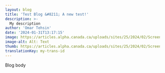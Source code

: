 ```yaml
---
layout: blog
title: 'Test Blog &#8211; A new test!'
description: >-
  My description
author: 'Omar Tehsin'
date: '2024-01-31T13:17:15'
image: https://articles.alpha.canada.ca/uploads/sites/25/2024/02/Screen-Shot-2023-01-12-at-5.27.23-PM-1.png
image-alt: Alt: Text
thumb: https://articles.alpha.canada.ca/uploads/sites/25/2024/02/Screen-Shot-2023-01-12-at-5.27.23-PM-1.png
translationKey: my-trans-id
---
```


<p>Blog body</p>

